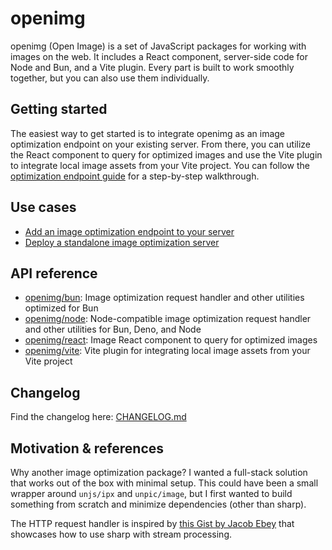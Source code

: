 # openimg

openimg (Open Image) is a set of JavaScript packages for working with images on the web. It includes a React component, server-side code for Node and Bun, and a Vite plugin. Every part is built to work smoothly together, but you can also use them individually.

## Getting started

The easiest way to get started is to integrate openimg as an image optimization endpoint on your existing server. From there, you can utilize the React component to query for optimized images and use the Vite plugin to integrate local image assets from your Vite project. You can follow the [optimization endpoint guide](./docs/guides/optimizer-endpoint.md) for a step-by-step walkthrough.

## Use cases

- [Add an image optimization endpoint to your server](./docs/guides/optimizer-endpoint.md)
- [Deploy a standalone image optimization server](./docs/guides/optimizer-server.md)

## API reference

- [openimg/bun](./docs/api/bun.md): Image optimization request handler and other utilities optimized for Bun
- [openimg/node](./docs/api/node.md): Node-compatible image optimization request handler and other utilities for Bun, Deno, and Node
- [openimg/react](./docs/api/react.md): Image React component to query for optimized images
- [openimg/vite](./docs/api/vite.md): Vite plugin for integrating local image assets from your Vite project

## Changelog

Find the changelog here: [CHANGELOG.md](./packages/core/CHANGELOG.md)

## Motivation & references

Why another image optimization package? I wanted a full-stack solution that works out of the box with minimal setup. This could have been a small wrapper around `unjs/ipx` and `unpic/image`, but I first wanted to build something from scratch and minimize dependencies (other than sharp).

The HTTP request handler is inspired by [this Gist by Jacob Ebey](https://gist.github.com/jacob-ebey/3a37a86307de9ef22f47aae2e593b56f) that showcases how to use sharp with stream processing.
